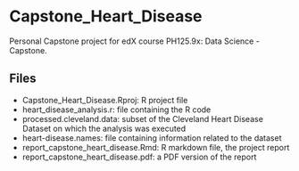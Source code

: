 # Capstone_Heart_Disease

Personal Capstone project for edX course PH125.9x: Data Science - Capstone.

## Files

- Capstone_Heart_Disease.Rproj: R project file
- heart_disease_analysis.r: file containing the R code
- processed.cleveland.data: subset of the Cleveland Heart Disease Dataset on which the analysis was executed
- heart-disease.names: file containing information related to the dataset
- report_capstone_heart_disease.Rmd: R markdown file, the project report
- report_capstone_heart_disease.pdf: a PDF version of the report
